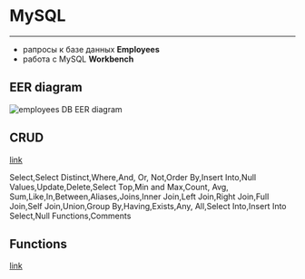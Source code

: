 # MySQL
---
- рапросы к базе данных **Employees**
- работа с MySQL **Workbench**

## EER diagram ##
![employees DB EER diagram](http://img-fotki.yandex.ru/get/361460/13223519.174/0_b2448_e100c483_orig.png)

## CRUD ##
[link](https://www.w3schools.com/sql/)

Select,Select Distinct,Where,And, Or, Not,Order By,Insert Into,Null Values,Update,Delete,Select Top,Min and Max,Count, Avg, Sum,Like,In,Between,Aliases,Joins,Inner Join,Left Join,Right Join,Full Join,Self Join,Union,Group By,Having,Exists,Any, All,Select Into,Insert Into Select,Null Functions,Comments

## Functions ##
[link](https://www.w3schools.com/sql/sql_ref_mysql.asp)

